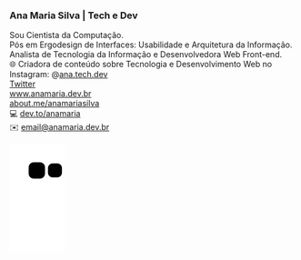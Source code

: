 ### Ana Maria Silva | Tech e Dev
Sou Cientista da Computação.<br>
Pós em Ergodesign de Interfaces: Usabilidade e Arquitetura da Informação.<br>
Analista de Tecnologia da Informação e Desenvolvedora Web Front-end.<br>
🌐 Criadora de conteúdo sobre Tecnologia e Desenvolvimento Web no Instagram: @<a href="https://www.instagram.com/ana.tech.dev/">ana.tech.dev</a><br>
<a href="https://twitter.com/_anamariasilva_">Twitter</a><br>
<a href="https://www.anamaria.dev.br">www.anamaria.dev.br</a><br>
<a href="https://about.me/anamariasilva">about.me/anamariasilva</a><br>
💻 <a href="https://dev.to/anamaria">dev.to/anamaria</a><br>
✉️ email@anamaria.dev.br<br>

 ![Snake animation](https://github.com/anamariasilva/anamariasilva/blob/output/github-contribution-grid-snake.svg)

<!--
**anamariasilva/anamariasilva** is a ✨ _special_ ✨ repository because its `README.md` (this file) appears on your GitHub profile.
Vi
Here are some ideas to get you started:

- 🔭 I’m currently working on ...
- 🌱 I’m currently learning ...
- 👯 I’m looking to collaborate on ...
- 🤔 I’m looking for help with ...
- 💬 Ask me about ...
- 📫 How to reach me: ...
- 😄 Pronouns: ...
- ⚡ Fun fact: ...
-->
